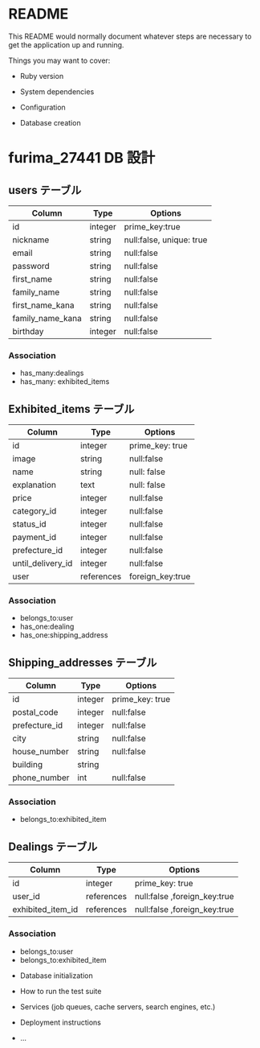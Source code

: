 # README

This README would normally document whatever steps are necessary to get the
application up and running.

Things you may want to cover:

- Ruby version

- System dependencies

- Configuration

- Database creation

# furima_27441 DB 設計

## users テーブル

| Column           | Type    | Options                  |
| ---------------- | ------- | ------------------------ |
| id               | integer | prime_key:true           |
| nickname         | string  | null:false, unique: true |
| email            | string  | null:false               |
| password         | string  | null:false               |
| first_name       | string  | null:false               |
| family_name      | string  | null:false               |
| first_name_kana  | string  | null:false               |
| family_name_kana | string  | null:false               |
| birthday         | integer | null:false               |

### Association

- has_many:dealings
- has_many: exhibited_items

## Exhibited_items テーブル

| Column            | Type       | Options          |
| ----------------- | ---------- | ---------------- |
| id                | integer    | prime_key: true  |
| image             | string     | null:false       |
| name              | string     | null: false      |
| explanation       | text       | null: false      |
| price             | integer    | null:false       |
| category_id       | integer    | null:false       |
| status_id         | integer    | null:false       |
| payment_id        | integer    | null:false       |
| prefecture_id     | integer    | null:false       |
| until_delivery_id | integer    | null:false       |
| user              | references | foreign_key:true |

### Association

- belongs_to:user
- has_one:dealing
- has_one:shipping_address

## Shipping_addresses テーブル

| Column        | Type    | Options         |
| ------------- | ------- | --------------- |
| id            | integer | prime_key: true |
| postal_code   | integer | null:false      |
| prefecture_id | integer | null:false      |
| city          | string  | null:false      |
| house_number  | string  | null:false      |
| building      | string  |                 |
| phone_number  | int     | null:false      |

### Association

- belongs_to:exhibited_item

## Dealings テーブル

| Column            | Type       | Options                      |
| ----------------- | ---------- | ---------------------------- |
| id                | integer    | prime_key: true              |
| user_id           | references | null:false ,foreign_key:true |
| exhibited_item_id | references | null:false ,foreign_key:true |

### Association

- belongs_to:user
- belongs_to:exhibited_item

* Database initialization

* How to run the test suite

* Services (job queues, cache servers, search engines, etc.)

* Deployment instructions

* ...
